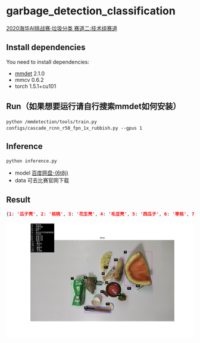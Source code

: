 # garbage_detection_classification
[2020海华AI挑战赛·垃圾分类 赛道二:技术组赛道](https://www.biendata.xyz/competition/haihua_wastesorting_task2/data/)

## Install dependencies
You need to install dependencies:
* [mmdet](https://github.com/open-mmlab/mmdetection) 2.1.0
* mmcv 0.6.2
* torch 1.5.1+cu101

## Run（如果想要运行请自行搜索mmdet如何安装）
``python /mmdetection/tools/train.py configs/cascade_rcnn_r50_fpn_1x_rubbish.py --gpus 1``

## Inference
``python inference.py``
* model [百度网盘-(6t8j)](https://pan.baidu.com/s/1P9Kpi1FpWtjlYeWU29mF8w)
* data 可去比赛官网下载

## Result
```json
{1: '瓜子壳', 2: '核桃', 3: '花生壳', 4: '毛豆壳', 5: '西瓜子', 6: '枣核', 7: '话梅核', 8: '苹果皮', 9: '柿子皮', 10: '西瓜皮', 11: '香蕉皮', 12: '柚子皮', 13: '荔枝壳', 14: '芒果皮', 15: '苹果核', 16: '干果', 17: '桔子皮', 18: '饼干', 19: '面包', 20: '糖果', 21: '宠物饲料', 22: '风干食品', 23: '蜜饯', 24: '肉干', 25: '冲泡饮料粉', 26: '奶酪', 27: '罐头', 28: '糕饼', 29: '薯片', 30: '树叶', 31: '杂草', 32: '绿植', 33: '鲜花', 34: '豆类', 35: '动物内脏', 36: '绿豆饭', 37: '谷类及加工物', 38: '贝类去硬壳', 39: '虾', 40: '面食', 41: '肉类', 42: '五谷杂粮', 43: '排骨-小肋排', 44: '鸡', 45: '鸡骨头', 46: '螺蛳', 47: '鸭', 48: '鱼', 49: '菜根', 50: '菜叶', 51: '菌菇类', 52: '鱼鳞', 53: '调料', 54: '茶叶渣', 55: '咖啡渣', 56: '粽子', 57: '动物蹄', 58: '小龙虾', 59: '蟹壳', 60: '酱料', 61: '鱼骨头', 62: '蛋壳', 63: '中药材', 64: '中药渣', 65: '镜子', 66: '玻璃制品', 67: '窗玻璃', 68: '碎玻璃片', 69: '化妆品玻璃瓶', 70: '食品及日用品玻璃瓶罐', 71: '保温杯', 72: '玻璃杯', 73: '图书期刊', 74: '报纸', 75: '食品外包装盒', 76: '鞋盒', 77: '利乐包', 78: '广告单', 79: '打印纸', 80: '购物纸袋', 81: '日历', 82: '快递纸袋', 83: '信封', 84: '烟盒', 85: '易拉罐', 86: '金属制品', 87: '吸铁石', 88: '铝制品', 89: '金属瓶罐', 90: '金属工具', 91: '罐头盒', 92: '勺子', 93: '菜刀', 94: '叉子', 95: '锅', 96: '金属筷子', 97: '数据线', 98: '塑料玩具', 99: '矿泉水瓶', 100: '塑料泡沫', 101: '塑料包装', 102: '硬塑料', 103: '一次性塑料餐盒餐具', 104: '电线', 105: '塑料衣架', 106: '密胺餐具', 107: '亚克力板', 108: 'PVC管', 109: '插座', 110: '化妆品塑料瓶', 111: '篮球', 112: '足球', 113: 'KT板', 114: '食品塑料盒', 115: '食用油桶', 116: '塑料杯', 117: '塑料盆', 118: '一次性餐盒', 119: '废弃衣服', 120: '鞋', 121: '碎布', 122: '书包', 123: '床上用品', 124: '棉被', 125: '丝绸手绢', 126: '枕头', 127: '毛绒玩具', 128: '皮带', 129: '电路板', 130: '充电宝', 131: '木制品', 132: '优盘', 133: '灯管灯泡', 134: '节能灯', 135: '二极管', 136: '纽扣电池', 137: '手机电池', 138: '镍镉电池', 139: '锂电池', 140: '蓄电池', 141: '胶卷', 142: '照片', 143: '指甲油瓶', 144: 'X光片', 145: '农药瓶', 146: '杀虫剂及罐', 147: '蜡烛', 148: '墨盒', 149: '染发剂壳', 150: '消毒液瓶', 151: '油漆桶', 152: '药品包装', 153: '药瓶', 154: '废弃针管', 155: '输液管', 156: '口服液瓶', 157: '眼药水瓶', 158: '水银温度计', 159: '水银血压计', 160: '胶囊', 161: '药片', 162: '固体杀虫剂', 163: '甘蔗皮', 164: '坚果壳', 165: '橡皮泥', 166: '毛发', 167: '棉签', 168: '创可贴', 169: '口红', 170: '笔', 171: '纸巾', 172: '胶带', 173: '湿巾', 174: '水彩笔', 175: '打火机', 176: '防碎气泡膜', 177: '榴莲壳', 178: '睫毛膏', 179: '眼影', 180: '仓鼠浴沙', 181: '大骨棒', 182: '旧毛巾', 183: '竹制品', 184: '粉笔', 185: '一次性口罩', 186: '一次性手套', 187: '粉底液', 188: '灰土', 189: '尼龙制品', 190: '尿片', 191: '雨伞', 192: '带胶制品', 193: '牙膏皮', 194: '狗尿布', 195: '椰子壳', 196: '粉扑', 197: '破碗碟', 198: '陶瓷', 199: '卫生纸', 200: '烟头', 201: '假睫毛', 202: '猫砂', 203: '牙刷', 204: '玉米棒'}
```
![](https://github.com/Single430/garbage_detection_classification/blob/master/Figure_1.png)
